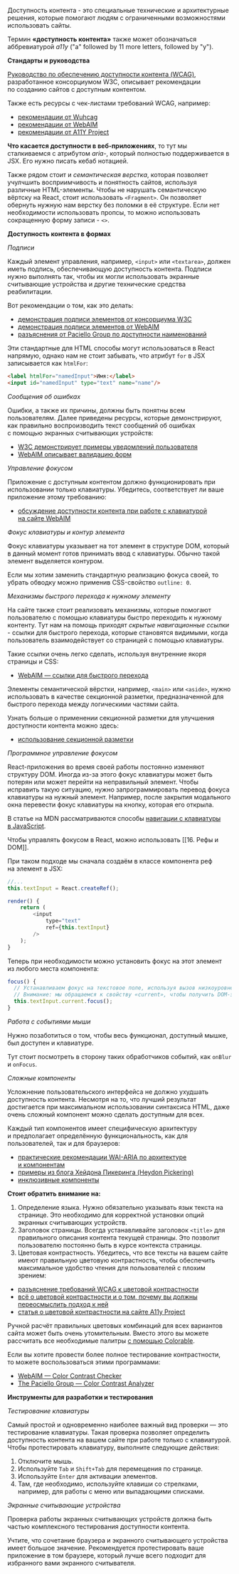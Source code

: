 Доступность контента - это специальные технические и архитектурные решения, которые помогают людям с ограниченными возможностями использовать сайты.

Термин **«доступность контента»** также может обозначаться аббревиатурой *a11y* ("a" followed by 11 more letters, followed by "y").

**Стандарты и руководства**

[Руководство по обеспечению доступности контента (WCAG)](https://www.w3.org/Translations/WCAG20-ru), разработанное консорциумом W3C, описывает рекомендации по созданию сайтов с доступным контентом.

Также есть ресурсы с чек-листами требований WCAG, например:

-   [рекомендации от Wuhcag](https://www.wuhcag.com/wcag-checklist/)
-   [рекомендации от WebAIM](https://webaim.org/standards/wcag/checklist)
-   [рекомендации от A11Y Project](https://a11yproject.com/checklist.html)


**Что касается доступности в веб-приложениях**, то тут мы сталкиваемся с атрибутом *aria-*, который полностью поддерживается в JSX. Его нужно писать кебаб нотацией. 

Также рядом стоит и *семантическая верстка*, которая позволяет учулчшить восприимчивость и понятность сайтов, используя различные HTML-элементы.
Чтобы не нарушать семантическую вёртску на React, стоит использовать `<Fragment>`. Он позволяет обернуть нужную нам верстку без поломки в её структуре.
Если нет необходимости использовать пропсы, то можно использовать сокращенную форму записи - `<>`.

**Доступность контента в формах**

*Подписи*

Каждый элемент управления, например, `<input>` или `<textarea>`, должен иметь подпись, обеспечивающую доступность контента. Подписи нужно выполнять так, чтобы их могли использовать экранные считывающие устройства и другие технические средства реабилитации.

Вот рекомендации о том, как это делать:

-   [демонстрация подписи элементов от консорциума W3C](https://www.w3.org/WAI/tutorials/forms/labels/)
-   [демонстрация подписи элементов от WebAIM](https://webaim.org/techniques/forms/controls)
-   [разъяснения от Paciello Group по доступности наименований](https://www.paciellogroup.com/blog/2017/04/what-is-an-accessible-name/)

Эти стандартные для HTML способы могут использоваться в React напрямую, однако нам не стоит забывать, что атрибут `for` в JSX записывается как `htmlFor`:

```html
<label htmlFor="namedInput">Имя:</label>
<input id="namedInput" type="text" name="name"/>
```

*Сообщения об ошибках*

Ошибки, а также их причины, должны быть понятны всем пользователям. 
Далее приведены ресурсы, которые демонстрируют, как правильно воспроизводить текст сообщений об ошибках с помощью экранных считывающих устройств:

-   [W3C демонстрирует примеры уведомлений пользователя](https://www.w3.org/WAI/tutorials/forms/notifications/)
-   [WebAIM описывает валидацию форм](https://webaim.org/techniques/formvalidation/)

*Управление фокусом*

Приложение с доступным контентом должно функционировать при использовании только клавиатуры. Убедитесь, соответствует ли ваше приложение этому требованию:

-   [обсуждение доступности контента при работе с клавиатурой на сайте WebAIM](https://webaim.org/techniques/keyboard/)

*Фокус клавиатуры и контур элемента*

Фокус клавиатуры указывает на тот элемент в структуре DOM, который в данный момент готов принимать ввод с клавиатуры. Обычно такой элемент выделяется контуром. 

Если мы хотим заменить стандартную реализацию фокуса своей, то убрать обводку можно применив CSS-свойство `outline: 0`.

*Механизмы быстрого перехода к нужному элементу*

На сайте также стоит реализовать механизмы, которые помогают пользователю с помощью клавиатуры быстро переходить к нужному контенту. Тут нам на помощь приходят *скрытые навигационные ссылки* - ссылки для быстрого перехода, которые становятся видимыми, когда пользователь взаимодействует со страницей с помощью клавиатуры.

Такие ссылки очень легко сделать, используя внутренние якоря страницы и CSS:

-   [WebAIM — ссылки для быстрого перехода](https://webaim.org/techniques/skipnav/)

Элементы семантической вёрстки, например, `<main>` или `<aside>`, нужно использовать в качестве секционной разметки, предназначенной для быстрого перехода между логическими частями сайта.

Узнать больше о применении секционной разметки для улучшения доступности контента можно здесь:

-   [использование секционной разметки](https://www.scottohara.me/blog/2018/03/03/landmarks.html)

*Программное управление фокусом*

React-приложения во время своей работы постоянно изменяют структуру DOM. Иногда из-за этого фокус клавиатуры может быть потерян или может перейти на неправильный элемент. Чтобы исправить такую ситуацию, нужно запрограммировать перевод фокуса клавиатуры на нужный элемент. Например, после закрытия модального окна перевести фокус клавиатуры на кнопку, которая его открыла.

В статье на MDN рассматриваются способы [навигации с клавиатуры в JavaScript](https://developer.mozilla.org/ru/docs/Web/Accessibility/Keyboard-navigable_JavaScript_widgets).

Чтобы управлять фокусом в React, можно использовать [[16. Рефы и DOM]].

При таком подходе мы сначала создаём в классе компонента реф на элемент в JSX:

```js
//...
this.textInput = React.createRef();

render() {
	return (
		<input
			type="text"
			ref={this.textInput}
		/>
	);
}
```

Теперь при необходимости можно установить фокус на этот элемент из любого места компонента:

```js
focus() {
  // Устанавливаем фокус на текстовое поле, используя вызов низкоуровневого API DOM
  // Внимание: мы обращаемся к свойству «current», чтобы получить DOM-элемент
  this.textInput.current.focus();
}
```

*Работа с событиями мыши*

Нужно позаботиться о том, чтобы весь функционал, доступный мышке, был доступен и клавиатуре. 

Тут стоит посмотреть в сторону таких обработчиков событий, как `onBlur` и `onFocus`.

*Сложные компоненты*

Усложнение пользовательского интерфейса не должно ухудшать доступность контента. Несмотря на то, что лучший результат достигается при максимальном использовании синтаксиса HTML, даже очень сложный компонент можно сделать доступным для всех.

Каждый тип компонентов имеет специфическую архитектуру и предполагает определённую функциональность, как для пользователей, так и для браузеров:

-   [практические рекомендации WAI-ARIA по архитектуре и компонентам](https://www.w3.org/TR/wai-aria-practices/#aria_ex)
-   [примеры из блога Хейдона Пикеринга (Heydon Pickering)](https://heydonworks.com/article/practical-aria-examples/)
-   [инклюзивные компоненты](https://inclusive-components.design/)

**Стоит обратить внимание на:**

1. Определение языка. Нужно обязательно указывать язык текста на странице. Это необходимо для корректной установки опций экранных считывающих устройств.
2. Заголовок страницы. Всегда устанавливайте заголовок `<title>` для правильного описания контента текущей страницы. Это позволит пользователю постоянно быть в курсе контекста страницы.
3. Цветовая контрастность. Убедитесь, что все тексты на вашем сайте имеют правильную цветовую контрастность, чтобы обеспечить максимальное удобство чтения для пользователей с плохим зрением:

-   [разъяснение требований WCAG к цветовой контрастности](https://www.w3.org/TR/UNDERSTANDING-WCAG20/visual-audio-contrast-contrast.html)
-   [всё о цветовой контрастности и о том, почему вы должны переосмыслить подход к ней](https://www.smashingmagazine.com/2014/10/color-contrast-tips-and-tools-for-accessibility/)
-   [статья о цветовой контрастности на сайте A11y Project](https://a11yproject.com/posts/what-is-color-contrast/)

Ручной расчёт правильных цветовых комбинаций для всех вариантов сайта может быть очень утомительным. Вместо этого вы можете рассчитать все необходимые палитры [с помощью Colorable](https://jxnblk.com/colorable/).

Если вы хотите провести более полное тестирование контрастности, то можете воспользоваться этими программами:

-   [WebAIM — Color Contrast Checker](https://webaim.org/resources/contrastchecker/)
-   [The Paciello Group — Color Contrast Analyzer](https://www.paciellogroup.com/resources/contrastanalyser/)

**Инструменты для разработки и тестирования**

*Тестирование клавиатуры*

Самый простой и одновременно наиболее важный вид проверки — это тестирование клавиатуры. Такая проверка позволяет определить доступность контента на вашем сайте при работе только с клавиатурой. Чтобы протестировать клавиатуру, выполните следующие действия:

1.  Отключите мышь.
2.  Используйте `Tab` и `Shift+Tab` для перемещения по странице.
3.  Используйте `Enter` для активации элементов.
4.  Там, где необходимо, используйте клавиши со стрелками, например, для работы с меню или выпадающими списками.

*Экранные считывающие устройства*

Проверка работы экранных считывающих устройств должна быть частью комплексного тестирования доступности контента.

Учтите, что сочетание браузера и экранного считывающего устройства имеет большое значение. Рекомендуется протестировать ваше приложение в том браузере, который лучше всего подходит для избранного вами экранного считывателя.
